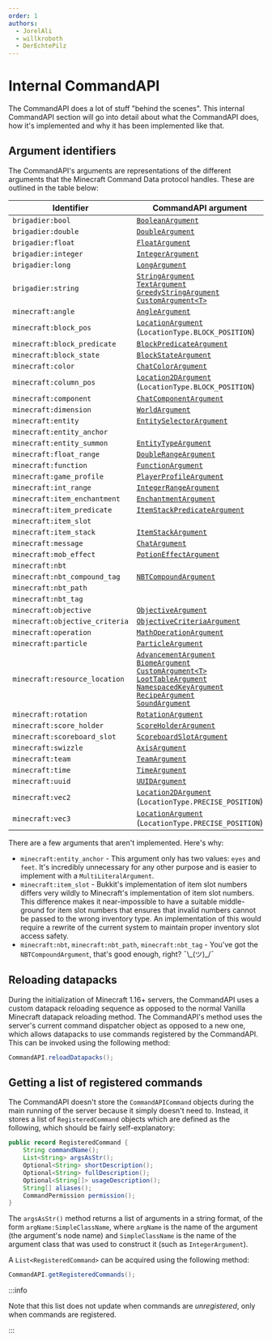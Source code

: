```yaml
---
order: 1
authors:
  - JorelAli
  - willkroboth
  - DerEchtePilz
---
```


# Internal CommandAPI

The CommandAPI does a lot of stuff "behind the scenes". This internal CommandAPI section will go into detail about what the CommandAPI does, how it's implemented and why it has been implemented like that.

## Argument identifiers

The CommandAPI's arguments are representations of the different arguments that the Minecraft Command Data protocol handles. These are outlined in the table below:

| Identifier                     | CommandAPI argument                                                                                                                                                                                                                                                                                                                                                                                                                                                                                                                                                                                              |
|--------------------------------|------------------------------------------------------------------------------------------------------------------------------------------------------------------------------------------------------------------------------------------------------------------------------------------------------------------------------------------------------------------------------------------------------------------------------------------------------------------------------------------------------------------------------------------------------------------------------------------------------------------|
| `brigadier:bool`               | [`BooleanArgument`](../create-commands/arguments/types/primitive-arguments#boolean-arguments)                                                                                                                                                                                                                                                                                                                                                                                                                                                                                                                    |
| `brigadier:double`             | [`DoubleArgument`](../create-commands/arguments/types/primitive-arguments#numerical-arguments)                                                                                                                                                                                                                                                                                                                                                                                                                                                                                                                   |
| `brigadier:float`              | [`FloatArgument`](../create-commands/arguments/types/primitive-arguments#numerical-arguments)                                                                                                                                                                                                                                                                                                                                                                                                                                                                                                                    |
| `brigadier:integer`            | [`IntegerArgument`](../create-commands/arguments/types/primitive-arguments#numerical-arguments)                                                                                                                                                                                                                                                                                                                                                                                                                                                                                                                  |
| `brigadier:long`               | [`LongArgument`](../create-commands/arguments/types/primitive-arguments#numerical-arguments)                                                                                                                                                                                                                                                                                                                                                                                                                                                                                                                     |
| `brigadier:string`             | [`StringArgument`](../create-commands/arguments/types/string-arguments#string-argument)<br />[`TextArgument`](../create-commands/arguments/types/string-arguments#text-argument)<br />[`GreedyStringArgument`](../create-commands/arguments/types/string-arguments#greedy-string-argument)<br />[`CustomArgument<T>`](../create-commands/arguments/types/custom-arguments)                                                                                                                                                                                                                                       |
| `minecraft:angle`              | [`AngleArgument`](../create-commands/arguments/types/misc/angle-arguments)                                                                                                                                                                                                                                                                                                                                                                                                                                                                                                                                       |
| `minecraft:block_pos`          | [`LocationArgument`](../create-commands/arguments/types/position/location-arguments#2d-location)<br />(`LocationType.BLOCK_POSITION`)                                                                                                                                                                                                                                                                                                                                                                                                                                                                            |
| `minecraft:block_predicate`    | [`BlockPredicateArgument`](../create-commands/arguments/types/predicate/block-predicate-arguments)                                                                                                                                                                                                                                                                                                                                                                                                                                                                                                               |
| `minecraft:block_state`        | [`BlockStateArgument`](../create-commands/arguments/types/misc/blockstate-arguments)                                                                                                                                                                                                                                                                                                                                                                                                                                                                                                                             |
| `minecraft:color`              | [`ChatColorArgument`](../create-commands/arguments/types/chat/spigot-chat-arguments#chat-color-argument)                                                                                                                                                                                                                                                                                                                                                                                                                                                                                                         |
| `minecraft:column_pos`         | [`Location2DArgument`](../create-commands/arguments/types/position/location-arguments#3d-location) <br />(`LocationType.BLOCK_POSITION`)                                                                                                                                                                                                                                                                                                                                                                                                                                                                         |
| `minecraft:component`          | [`ChatComponentArgument`](../create-commands/arguments/types/chat/spigot-chat-arguments#chat-component-argument)                                                                                                                                                                                                                                                                                                                                                                                                                                                                                                 |
| `minecraft:dimension`          | [`WorldArgument`](../create-commands/arguments/types/misc/world-arguments)                                                                                                                                                                                                                                                                                                                                                                                                                                                                                                                                       |
| `minecraft:entity`             | [`EntitySelectorArgument`](../create-commands/arguments/types/entities-arguments#entity-selector-argument)                                                                                                                                                                                                                                                                                                                                                                                                                                                                                                       |
| `minecraft:entity_anchor`      |                                                                                                                                                                                                                                                                                                                                                                                                                                                                                                                                                                                                                  |
| `minecraft:entity_summon`      | [`EntityTypeArgument`](../create-commands/arguments/types/entities-arguments#entity-type-argument)                                                                                                                                                                                                                                                                                                                                                                                                                                                                                                               |
| `minecraft:float_range`        | [`DoubleRangeArgument`](../create-commands/arguments/types/ranged-arguments#the-integer-range-and-double-range-class)                                                                                                                                                                                                                                                                                                                                                                                                                                                                                            |
| `minecraft:function`           | [`FunctionArgument`](../create-commands/functions-and-tags/function-arguments)                                                                                                                                                                                                                                                                                                                                                                                                                                                                                                                                   |
| `minecraft:game_profile`       | [`PlayerProfileArgument`](../create-commands/arguments/types/entities-arguments#playerprofile-argument)                                                                                                                                                                                                                                                                                                                                                                                                                                                                                                          |
| `minecraft:int_range`          | [`IntegerRangeArgument`](../create-commands/arguments/types/ranged-arguments#the-integer-range-and-double-range-class)                                                                                                                                                                                                                                                                                                                                                                                                                                                                                           |
| `minecraft:item_enchantment`   | [`EnchantmentArgument`](../create-commands/arguments/types/misc/enchantment-arguments)                                                                                                                                                                                                                                                                                                                                                                                                                                                                                                                           |
| `minecraft:item_predicate`     | [`ItemStackPredicateArgument`](../create-commands/arguments/types/predicate/itemstack-predicate-arguments)                                                                                                                                                                                                                                                                                                                                                                                                                                                                                                       |
| `minecraft:item_slot`          |                                                                                                                                                                                                                                                                                                                                                                                                                                                                                                                                                                                                                  |
| `minecraft:item_stack`         | [`ItemStackArgument`](../create-commands/arguments/types/misc/itemstack-arguments)                                                                                                                                                                                                                                                                                                                                                                                                                                                                                                                               |
| `minecraft:message`            | [`ChatArgument`](../create-commands/arguments/types/chat/spigot-chat-arguments#chat-argument)                                                                                                                                                                                                                                                                                                                                                                                                                                                                                                                    |
| `minecraft:mob_effect`         | [`PotionEffectArgument`](../create-commands/arguments/types/misc/potion-arguments)                                                                                                                                                                                                                                                                                                                                                                                                                                                                                                                               |
| `minecraft:nbt`                |                                                                                                                                                                                                                                                                                                                                                                                                                                                                                                                                                                                                                  |
| `minecraft:nbt_compound_tag`   | [`NBTCompoundArgument`](../create-commands/arguments/types/nbt-arguments)                                                                                                                                                                                                                                                                                                                                                                                                                                                                                                                                        |
| `minecraft:nbt_path`           |                                                                                                                                                                                                                                                                                                                                                                                                                                                                                                                                                                                                                  |
| `minecraft:nbt_tag`            |                                                                                                                                                                                                                                                                                                                                                                                                                                                                                                                                                                                                                  |
| `minecraft:objective`          | [`ObjectiveArgument`](../create-commands/arguments/types/scoreboard/objective-arguments#objective-argument)                                                                                                                                                                                                                                                                                                                                                                                                                                                                                                      |
| `minecraft:objective_criteria` | [`ObjectiveCriteriaArgument`](../create-commands/arguments/types/scoreboard/objective-arguments#objective-criteria-argument)                                                                                                                                                                                                                                                                                                                                                                                                                                                                                     |
| `minecraft:operation`          | [`MathOperationArgument`](../create-commands/arguments/types/misc/mathoperation-arguments)                                                                                                                                                                                                                                                                                                                                                                                                                                                                                                                       |
| `minecraft:particle`           | [`ParticleArgument`](../create-commands/arguments/types/misc/particle-arguments)                                                                                                                                                                                                                                                                                                                                                                                                                                                                                                                                 |
| `minecraft:resource_location`  | [`AdvancementArgument`](../create-commands/arguments/types/misc/advancement-arguments)<br />[`BiomeArgument`](../create-commands/arguments/types/misc/biome-arguments)<br />[`CustomArgument<T>`](../create-commands/arguments/types/custom-arguments)<br />[`LootTableArgument`](../create-commands/arguments/types/misc/loottable-arguments)<br />[`NamespacedKeyArgument`](../create-commands/arguments/types/misc/namespacedkey-arguments)<br />[`RecipeArgument`](../create-commands/arguments/types/misc/recipe-arguments)<br />[`SoundArgument`](../create-commands/arguments/types/misc/sound-arguments) |
| `minecraft:rotation`           | [`RotationArgument`](../create-commands/arguments/types/position/rotation-arguments)                                                                                                                                                                                                                                                                                                                                                                                                                                                                                                                             |
| `minecraft:score_holder`       | [`ScoreHolderArgument`](../create-commands/arguments/types/scoreboard/scoreboard-arguments#score-holder-argument)                                                                                                                                                                                                                                                                                                                                                                                                                                                                                                |
| `minecraft:scoreboard_slot`    | [`ScoreboardSlotArgument`](../create-commands/arguments/types/scoreboard/scoreboard-arguments#scoreboard-slot-argument)                                                                                                                                                                                                                                                                                                                                                                                                                                                                                          |
| `minecraft:swizzle`            | [`AxisArgument`](../create-commands/arguments/types/position/axis-arguments)                                                                                                                                                                                                                                                                                                                                                                                                                                                                                                                                     |
| `minecraft:team`               | [`TeamArgument`](../create-commands/arguments/types/scoreboard/team-arguments)                                                                                                                                                                                                                                                                                                                                                                                                                                                                                                                                   |
| `minecraft:time`               | [`TimeArgument`](../create-commands/arguments/types/misc/time-arguments)                                                                                                                                                                                                                                                                                                                                                                                                                                                                                                                                         |
| `minecraft:uuid`               | [`UUIDArgument`](../create-commands/arguments/types/misc/uuid-arguments)                                                                                                                                                                                                                                                                                                                                                                                                                                                                                                                                         |
| `minecraft:vec2`               | [`Location2DArgument`](../create-commands/arguments/types/position/location-arguments#2d-location)<br />(`LocationType.PRECISE_POSITION`)                                                                                                                                                                                                                                                                                                                                                                                                                                                                        |
| `minecraft:vec3`               | [`LocationArgument`](../create-commands/arguments/types/position/location-arguments#3d-location)<br />(`LocationType.PRECISE_POSITION`)                                                                                                                                                                                                                                                                                                                                                                                                                                                                          |

There are a few arguments that aren't implemented. Here's why:

- `minecraft:entity_anchor` - This argument only has two values: `eyes` and `feet`. It's incredibly unnecessary for any other purpose and is easier to implement with a `MultiLiteralArgument`.
- `minecraft:item_slot` - Bukkit's implementation of item slot numbers differs very wildly to Minecraft's implementation of item slot numbers. This difference makes it near-impossible to have a suitable middle-ground for item slot numbers that ensures that invalid numbers cannot be passed to the wrong inventory type. An implementation of this would require a rewrite of the current system to maintain proper inventory slot access safety.
- `minecraft:nbt`, `minecraft:nbt_path`, `minecraft:nbt_tag` - You've got the `NBTCompoundArgument`, that's good enough, right? ¯\\\_(ツ)\_/¯

## Reloading datapacks

During the initialization of Minecraft 1.16+ servers, the CommandAPI uses a custom datapack reloading sequence as opposed to the normal Vanilla Minecraft datapack reloading method. The CommandAPI's method uses the server's current command dispatcher object as opposed to a new one, which allows datapacks to use commands registered by the CommandAPI. This can be invoked using the following method:

```java
CommandAPI.reloadDatapacks();
```

## Getting a list of registered commands

The CommandAPI doesn't store the `CommandAPICommand` objects during the main running of the server because it simply doesn't need to. Instead, it stores a list of `RegisteredCommand` objects which are defined as the following, which should be fairly self-explanatory:

```java
public record RegisteredCommand {
    String commandName();
    List<String> argsAsStr();
    Optional<String> shortDescription();
    Optional<String> fullDescription();
    Optional<String[]> usageDescription();
    String[] aliases();
    CommandPermission permission();
}
```

The `argsAsStr()` method returns a list of arguments in a string format, of the form `argName:SimpleClassName`, where `argName` is the name of the argument (the argument's node name) and `SimpleClassName` is the name of the argument class that was used to construct it (such as `IntegerArgument`).

A `List<RegisteredCommand>` can be acquired using the following method:

```java
CommandAPI.getRegisteredCommands();
```

:::info

Note that this list does not update when commands are _unregistered_, only when commands are registered.

:::